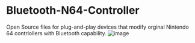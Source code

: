 # Bluetooth-N64-Controller
 Open Source files for plug-and-play devices that modify orginal Nintendo 64 contrlollers with Bluetooth capability.
![image](https://github.com/earp123/Bluetooth-N64-Controller/assets/33456310/4bc9734b-e0e0-4b5d-b93f-11b489b9f3e5)
